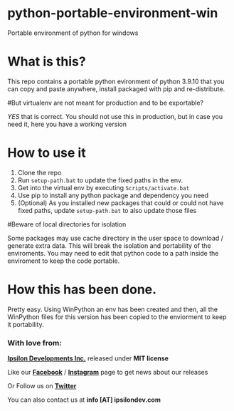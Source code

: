 # python-portable-environment-win
Portable environment of python for windows 

# What is this?

This repo contains a portable python evironment of python 3.9.10 that you can copy and paste anywhere, install packaged with pip and re-distribute.

#But virtualenv are not meant for production and to be exportable?

*YES* that is correct. You should not use this in production, but in case you need it, here you have a working version

# How to use it

1) Clone the repo
2) Run `setup-path.bat` to update the fixed paths in the env.
3) Get into the virtual env by executing `Scripts/activate.bat`
4) Use pip to install any python package and dependency you need
5) (Optional) As you installed new packages that could or could not have fixed paths, update `setup-path.bat` to also update those files

#Beware of local directories for isolation

Some packages may use cache directory in the user space to download / generate extra data. This will break the isolation and portability of the enviroments. You may need to edit that python code to a path inside the enviroment to keep the code portable.

# How this has been done.

Pretty easy. Using WinPython an env has been created and then, all the WinPython files for this version has been copied to the enviorment to keep it portability.

### With love from:

**[Ipsilon Developments Inc.](https://www.ipsilondev.com)** released under **MIT license**

Like our **[Facebook](http://www.facebook.com/ipsilondev)** / **[Instagram](https://www.instagram.com/ipsilondev/)** page to get news about our releases

Or Follow us on **[Twitter](https://twitter.com/ipsilondev)**

You can also contact us at **info [AT] ipsilondev.com**
